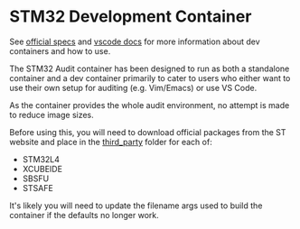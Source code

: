 # STM32 Development Container

See [official specs](https://containers.dev/) and [vscode docs](https://code.visualstudio.com/docs/devcontainers/containers) for more information about dev containers and how to use.

The STM32 Audit container has been designed to run as both a standalone container and a dev container primarily to cater to users who either want to use their own setup for auditing (e.g. Vim/Emacs) or use VS Code.

As the container provides the whole audit environment, no attempt is made to reduce image sizes.

Before using this, you will need to download official packages from the ST website and place in the [third_party](third_party/) folder for each of:

* STM32L4
* XCUBEIDE
* SBSFU
* STSAFE

It's likely you will need to update the filename args used to build the container if the defaults no longer work.
